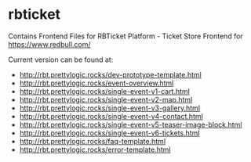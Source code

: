 # rbticket
Contains Frontend Files for RBTicket Platform - Ticket Store Frontend for https://www.redbull.com/

Current version can be found at:

* http://rbt.prettylogic.rocks/dev-prototype-template.html
* http://rbt.prettylogic.rocks/event-overview.html
* http://rbt.prettylogic.rocks/single-event-v1-cart.html
* http://rbt.prettylogic.rocks/single-event-v2-map.html
* http://rbt.prettylogic.rocks/single-event-v3-gallery.html
* http://rbt.prettylogic.rocks/single-event-v4-contact.html
* http://rbt.prettylogic.rocks/single-event-v5-teaser-image-block.html
* http://rbt.prettylogic.rocks/single-event-v6-tickets.html
* http://rbt.prettylogic.rocks/faq-template.html
* http://rbt.prettylogic.rocks/error-template.html


